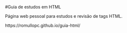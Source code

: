 #Guia de estudos em HTML
<p>Página web pessoal para estudos e revisão de tags HTML.</p>
<p></p>https://romullopc.github.io/guia-html/</p>
